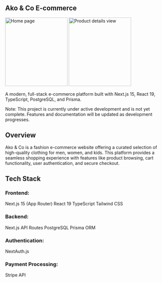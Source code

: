 ## Ako & Co E-commerce

<div align="left">
  <img src="public/akostore_img_1.png" alt="Home page" width="200" height="220"/>
  <img src="public/akostore_img_2.png" alt="Product details view" width="200" height="220"/>
</div>

 
A modern, full-stack e-commerce platform built with Next.js 15, React 19, TypeScript, PostgreSQL, and Prisma.

Note: This project is currently under active development and is not yet complete. Features and documentation will be updated as development progresses.

## Overview

Ako & Co is a fashion e-commerce website offering a curated selection of high-quality clothing for men, women, and kids. This platform provides a seamless shopping experience with features like product browsing, cart functionality, user authentication, and secure checkout.

## Tech Stack

### Frontend:

Next.js 15 (App Router)
React 19
TypeScript
Tailwind CSS


### Backend:

Next.js API Routes
PostgreSQL
Prisma ORM


### Authentication:

NextAuth.js


### Payment Processing:

Stripe API

